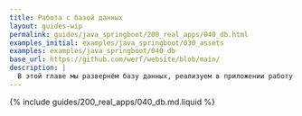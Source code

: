 ```yaml
---
title: Работа с базой данных
layout: guides-wip
permalink: guides/java_springboot/200_real_apps/040_db.html
examples_initial: examples/java_springboot/030_assets
examples: examples/java_springboot/040_db
base_url: https://github.com/werf/website/blob/main/
description: |
  В этой главе мы развернём базу данных, реализуем в приложении работу с БД и настроим автоматическое выполнение миграций и инициализации БД.
---
```


{% include guides/200_real_apps/040_db.md.liquid %}
